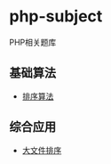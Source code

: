 # php-subject
PHP相关题库

## 基础算法
- [排序算法](https://github.com/GxlZ/php-subject/tree/master/sort)

## 综合应用
- [大文件排序](https://github.com/GxlZ/php-subject/tree/master/big-file-sort)
